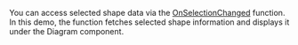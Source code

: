 You can access selected shape data via the [OnSelectionChanged](https://docs.devexpress.com/AspNetCore/DevExtreme.AspNet.Mvc.Builders.DiagramBuilder.OnSelectionChanged.overloads) function. In this demo, the function fetches selected shape information and displays it under the Diagram component.